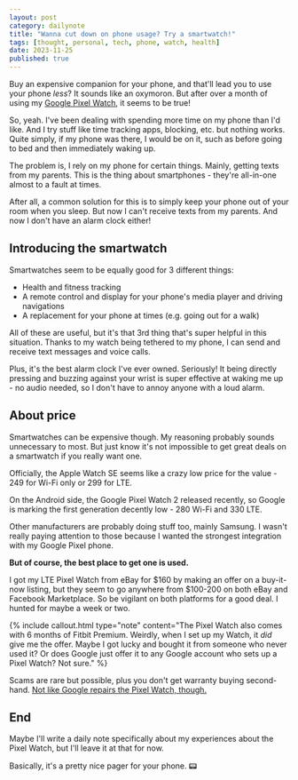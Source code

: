 ```yaml
---
layout: post
category: dailynote
title: "Wanna cut down on phone usage? Try a smartwatch!"
tags: [thought, personal, tech, phone, watch, health]
date: 2023-11-25
published: true
---
```

Buy an expensive companion for your phone, and that'll lead you to use your phone *less*? It sounds like an oxymoron. But after over a month of using my [Google Pixel Watch](https://en.wikipedia.org/wiki/Pixel_Watch), it seems to be true!
<!-- 
This is a "90% post", something I realized about my process of writing notes and what holds me back a bit.
I sit down and write 90% of the post with a burst of energy. "I'll come back to it later and finish the rest", I say. 
But then, I don't. Maybe I do sit down but I have no more motivation to write about this topic, let alone have any ideas for what to write next. Sometimes I just get lazy or forget about it.
I've probably sort of come to this conclusion in earlier notes, but oh well.
The thing is that the existing 90% is already really good in itself, so I might as well publish it.
The last 10% of this post was going to be my thoughts on my Pixel Watch, but I might as well make it its own note at this point.
End of this ramble. Have a good day -jame
-->

So, yeah. I've been dealing with spending more time on my phone than I'd like. And I try stuff like time tracking apps, blocking, etc. but nothing works. Quite simply, if my phone was there, I would be on it, such as before going to bed and then immediately waking up.

The problem is, I rely on my phone for certain things. Mainly, getting texts from my parents. This is the thing about smartphones - they're all-in-one almost to a fault at times.

After all, a common solution for this is to simply keep your phone out of your room when you sleep. But now I can't receive texts from my parents. And now I don't have an alarm clock either!

## Introducing the smartwatch

Smartwatches seem to be equally good for 3 different things:

- Health and fitness tracking
- A remote control and display for your phone's media player and driving navigations
- A replacement for your phone at times (e.g. going out for a walk)

All of these are useful, but it's that 3rd thing that's super helpful in this situation. Thanks to my watch being tethered to my phone, I can send and receive text messages and voice calls.

Plus, it's the best alarm clock I've ever owned. Seriously! It being directly pressing and buzzing against your wrist is super effective at waking me up - no audio needed, so I don't have to annoy anyone with a loud alarm.

## About price

Smartwatches can be expensive though. My reasoning probably sounds unnecessary to most. But just know it's not impossible to get great deals on a smartwatch if you really want one.

Officially, the Apple Watch SE seems like a crazy low price for the value - 249 for Wi-Fi only or 299 for LTE.

On the Android side, the Google Pixel Watch 2 released recently, so Google is marking the first generation decently low - 280 Wi-Fi and 330 LTE.

Other manufacturers are probably doing stuff too, mainly Samsung. I wasn't really paying attention to those because I wanted the strongest integration with my Google Pixel phone.

**But of course, the best place to get one is used.**

I got my LTE Pixel Watch from eBay for $160 by making an offer on a buy-it-now listing, but they seem to go anywhere from $100-200 on both eBay and Facebook Marketplace. So be vigilant on both platforms for a good deal. I hunted for maybe a week or two.

{% include callout.html type="note" content="The Pixel Watch also comes with 6 months of Fitbit Premium. Weirdly, when I set up my Watch, it *did* give me the offer. Maybe I got lucky and bought it from someone who never used it? Or does Google just offer it to any Google account who sets up a Pixel Watch? Not sure." %}

Scams are rare but possible, plus you don't get warranty buying second-hand. [Not like Google repairs the Pixel Watch, though.](https://www.theverge.com/23874281/google-pixel-watch-cracks-no-repairs-warranty)

## End

Maybe I'll write a daily note specifically about my experiences about the Pixel Watch, but I'll leave it at that for now.

Basically, it's a pretty nice pager for your phone. 📟
